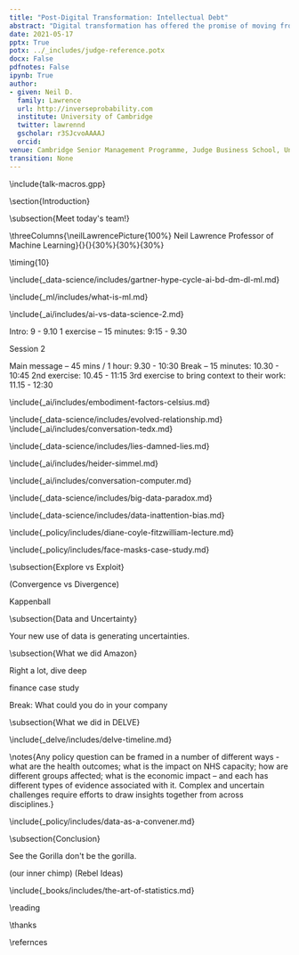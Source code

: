 ```yaml
---
title: "Post-Digital Transformation: Intellectual Debt"
abstract: "Digital transformation has offered the promise of moving from a manual decision-making world to a world where decisions can be rational, data-driven and automated. The first step to digital transformation is mapping the world of atoms (material, customers, logistic networks) into the world of bits. But the real challenges may start once this is complete. In this talk we introduce the notion of 'post digital transformation': the challenges of doing business in a digital world."
date: 2021-05-17
pptx: True
potx: ../_includes/judge-reference.potx
docx: False
pdfnotes: False
ipynb: True
author:
- given: Neil D.
  family: Lawrence
  url: http://inverseprobability.com
  institute: University of Cambridge
  twitter: lawrennd
  gscholar: r3SJcvoAAAAJ
  orcid: 
venue: Cambridge Senior Management Programme, Judge Business School, University of Cambridge
transition: None
---
```



\include{talk-macros.gpp}

\section{Introduction}

\subsection{Meet today's team!}

\threeColumns{\neilLawrencePicture{100%}
Neil Lawrence
Professor of Machine Learning}{}{}{30%}{30%}{30%}

\timing{10}

\include{_data-science/includes/gartner-hype-cycle-ai-bd-dm-dl-ml.md}

\include{_ml/includes/what-is-ml.md}

\include{_ai/includes/ai-vs-data-science-2.md}


Intro: 9 - 9.10
1 exercise – 15 minutes: 9:15 - 9.30



<!-- From the Google Cloud Data Talk -->


<!--\subsection{Example: Supply Chain}

\include{_supply-chain/includes/supply-chain.md}
\include{_supply-chain/includes/ml-and-supply-chain.md}-->


Session 2

Main message – 45 mins / 1 hour: 9.30 - 10:30
Break – 15 minutes: 10.30 - 10:45
2nd exercise: 10.45 - 11:15 
3rd exercise to bring context to their work: 11.15 -  12:30



<!-- Embodiment Factors-->

\include{_ai/includes/embodiment-factors-celsius.md}

\include{_data-science/includes/evolved-relationship.md}
\include{_ai/includes/conversation-tedx.md}

<!-- Data Science (why it's happening) -->

\include{_data-science/includes/lies-damned-lies.md}


\include{_ai/includes/heider-simmel.md}



\include{_ai/includes/conversation-computer.md}

\include{_data-science/includes/big-data-paradox.md}

\include{_data-science/includes/data-inattention-bias.md}

\include{_policy/includes/diane-coyle-fitzwilliam-lecture.md}

\include{_policy/includes/face-masks-case-study.md}




\subsection{Explore vs Exploit}

(Convergence vs Divergence)

Kappenball



\subsection{Data and Uncertainty}

Your new use of data is generating uncertainties.


\subsection{What we did Amazon}

Right a lot, dive deep

finance case study

Break: What could you do in your company


\subsection{What we did in DELVE}

\include{_delve/includes/delve-timeline.md}

\notes{Any policy question can be framed in a number of different
ways - what are the health outcomes; what is the impact on NHS
capacity; how are different groups affected; what is the economic
impact – and each has different types of evidence associated with
it. Complex and uncertain challenges require efforts to draw insights
together from across disciplines.}

\include{_policy/includes/data-as-a-convener.md}



\subsection{Conclusion}

See the Gorilla don't be the gorilla. 

(our inner chimp) (Rebel Ideas)

\include{_books/includes/the-art-of-statistics.md}




\reading

\thanks

\refernces
